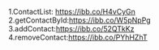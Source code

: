 1.ContactList: https://ibb.co/H4vCyGn
2.getContactById:https://ibb.co/W5pNpPg
3.addContact:https://ibb.co/52QTkKz
4.removeContact:https://ibb.co/PYhHZhT
